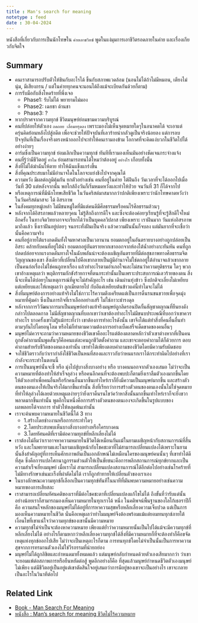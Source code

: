 ```yaml
---
title : Man's search for meaning
notetype : feed
date : 30-04-2024
---
```


หนังสือที่เกี่ยวกับการเป็นนักโทษใน `ค่ายเอาชวิทซ์` พูดในแง่มุมการเอาชีวิตรอดภายในค่าย และเรื่องเกียวกับจิตใจ

## Summary
- คนเราสามารถปรับตัวให้ชินกับอะไรได้ ขึ้นกับสภาพแวดล้อม (นอนไม่ได้ถ้าไม่มีหมอน, เตียงไม่นุ่ม, มีเสียงกรน / แต่ในค่ายทุกคนจะนอนได้ถึงแม้จะเบียดกันด้วยก็ตาม)
- การรับมือกับสิ่งโหดร้ายที่พึ่งเจอ
    - Phase1: รับไม่ได้ พยายามไม่มอง
    - Phase2: เฉยชา ด้านชา
    - Phase3: ?
- หากปราศจากความทุกข์ ชีวิตมนุษย์ย่อมขามความบริบูรณ์
- คนที่ปล่อยให้ตัวเอง `ถดถอย เลื่อมทรุดลง` เพราะมองไม่เห็นจุดหมายใดๆในอนาคตได้ จะเอาแต่ครุ่นคิดย้อนหลังไปสู่อดีต เพื่อจะช่วยให้ปัจจุบันที่เลวร้ายน่ากลัวดูเป็นจริงน้อยลง แต่การลบปัจจุบันที่เป็นเรื่องจริงตรงหน้าออกไปจะทำให้คนเรามองข้าม โอกาศที่จะคิดแง่บวกในชีวิตไปได้อย่างง่ายๆ
- อาร์มซึ่งเป็นความทุกข์ ย่อมเลิกเป็นความทุกข์ ทันทีที่เรามองเห็นมันอย่างชัดเจนกระจ่างแจ้ง
- คนที่รู้ว่ามีชีวิตอยู่ `ทำไม` ย่อมสามารถทนได้ไหมว่าต้องอยู่ `อย่างไร` เกือบทั้งนั้น
- สิ่งที่ไม่ได้ฆ่าฉันให้ตาย ทำให้ฉันแข็งแกร่งขึ้น
- สิ่งที่คุณประสบมาไม่มีอำนาจใดในโลกจะแย่งชิงไปจากคุณได้
- ความหวัง มีผลต่อภูมิคุ้มกัน ยกตัวอย่างเช่น คนที่อยู่ในค่าย ได้ฝันถึง วันเวลาที่จะได้ออกไปเมื่อวันที่ 30 แต่หลังจากนั้น พอใกล้ถึงวันก็เริ่มหมดหวังและทำให้ป่วย จนวันที่ 31 ก็ได้จากไป
- หรือเหตุการณ์ที่มีนักโทษเสียชีวิต ในวันคริสต์มาสมากกว่าปกติเพียงเพราะว่านักโทษคาดหวังว่าในวันคริสต์มาสจะ ได้ อิสรภาพ
- ในสังคมทุกหมู่เหล่า ไม่มีชนหมู่ใดที่มีแต่คนดีมีศีลธรรมหรือคนไร้ศีลธรรมล้วนๆ
- หลังจากได้อิสรภาพแล้วหลายๆคน ไม่รู้สึกถึงการดีใจ และซึ่งจะต้องค่อยๆเรียนรู้ที่จะรู้สึกดีใจใหม่อีกครั้ง ในทางจิตวิทยาอาจจะเรียกได้ว่าเป็นบุคคลวิปลาส เพียงเพราะ เราฝันมาก วันแห่งอิสรภาพมาถึงแล้ว ซึ่งเราฝันอยู่บ่อยๆ จนกระทั่งฝันเป็นจริง แล้วความฝันนั้นก็จบลง แต่มันยากที่จะเชื่อว่านั้นคือความจริง
- คนที่อยู่ภายใต้แรงกดดันทั้งใจมหาศาลเป็นเวลานาน ยอมตกอยู่ในอันตรายบางอย่างถูกปล่อยเป็นอิสระ คล้ายกับคนที่อยู่ใต้น้ำ ยอมตกอยู่อันตรายหากเขาออกจากห้องใต้น้ำอย่างกะทันหัน คนที่ถูกปลดปล่อยจากแรงกดดันทางใจในฉับพลันน่าจะต้องเผชิญอันตรายที่มีต่อสุขภาพทางศีลธรรมจิตวิญญาณของเขา สิ่งเดียวที่เปลี่ยนไปคือเขากลายเป็นผู้มีอำนาจไม่ใช่ตกอยู่ใต้อำนาจแล้วเขากลายเป็นคนก่อเรื่องไม่ใช่คนถูกหาเรื่อง แล้วทำอะไรตามอำเภอใจและไม่สนว่าความยุติธรรม ใดๆ พวกเขาอ้างเหตุผลว่า พฤติกรรมกักขังร้ายกาจที่ตนกระทำนั้นเป็นเพราะประสบการณ์เลวร้ายของตน สิ่งนี้จะเห็นได้บ่อยๆในเหตุการณ์ที่ดูจะไม่สำคัญอะไร เช่น เดินผ่านทุ่งข้าว ซึ่งปกติจะเลี่ยงไม่เหยียบ แต่เหยียบและให้เหตุผลว่า ลูกเมียตายไป กับอีแค่เหยียบต้นข้าวแค่นี้ทำไมจะไม่ได้
- สิ่งที่มนุษย์ต้องการอย่างแท้จริงไม่ใช่ภาวะไร้ความตึงเครียดแต่เป็นการดิ้นรนขนขวายเพื่อจุดมุ่งหมายที่คุ้มค่า ซึ่งเป็นภารกิจที่เราเลือกอย่างเสรี ไม่ใช่ภาวะธำรงดุล
- หลังจากการวิวัฒนาการมาเป็นมนุษย์อย่างแท้จริงมนุษย์ถูกลิดรอนปิดกั้นสัญชาตญาณที่ยืนยงดังกล่าวไปตลอดกาล ไม่มีสัญชาตญาณที่บอกเขาว่าเขาต้องทำอะไรไม่มีขนบประเพณีที่บอกว่าเขาควรทำอะไร บางครั้งเขาไม่รู้แม้กระทั่งว่า เขาต้องการทำอะไรดังนั้น เขาจึงได้แต่ทำสิ่งที่คนอื่นอื่นทำตามๆกันไปโดยอนุโลม หรือไม่ก็ทำตามความต้องการอย่างเบ็ดเสร็จเด็ดขาดของคนอื่นๆ
- มนุษย์ไม่ควรจะถามว่าความหมายของชีวิตเขาคืออะไรแต่ต้องตลาดหลักว่าตัวเขาต่างหากที่เป็นคนถูกตั้งคำถามนั้นพูดสั้นๆก็คือคนแต่ละคนถูกชีวิตตั้งคำถาม และเขาจะตอบคำถามได้ก็ด้วยการ ตอบคำถามสำหรับชีวิตของตนเองเท่านั้น เขาทำได้เพียงตอบคำถามของชีวิตโดยมีความรับผิดชอบ
- จงใช้ชีวิตราวกับว่าเรากำลังใช้ชีวิตเป็นหนที่สองและราวกับว่าหนแรกเราได้กระทำผิดไปอย่างที่เรา กำลังจะกระทำในตอนนี้
- การเป็นมนุษย์นั้นจะชี้ หรือ มุ่งไปสู่บางสิ่งบางอย่าง หรือ บางคนนอกจากตัวเองเสมอ ไม่ว่าจะเป็นความหมายที่ต้องทำให้สำเร็จลุล่วง หรือคนอีกคนที่จะต้องพบปะก็ตามยิ่งเราลืมตัวเองมากขึ้นโดยให้ตัวเองทำเพื่อคนอื่นหรือรักคนอื่นมากขึ้นเท่าไหร่เราก็ยิ่งมีความเป็นมนุษย์มากขึ้น และสร้างตัวตนของตนเองให้เป็นจริงได้มากขึ้นเท่านั้น สิ่งที่เรียกว่าการสร้างตัวตนของตนเองนั้นไม่ใช่จุดหมายที่ทำให้ลุล่วงได้เลยด้วยเหตุุผลง่ายๆว่ายิ่งเราดิ้นรนไขว่คว้าหาสิ่งนั้นมากขึ้นเท่าไหร่เราก็จะยิ่งขวาพลาดมากขึ้นเท่านั้น พูดอีกในหนึ่งคือการสร้างตัวตนของตนเองจะเกิดขึ้นในรูปแบบของผลพลอยได้จากการ ทำตัวให้หลุดพ้นเท่านั้น
- เราจะค้นพบความหมายในชีวิตนี้ได้ 3 ทาง
    - 1.สร้างโดยช่างงานหรือการกระทำใดๆ 
    - 2.โดยประสบพบเห็นบางสิ่งบางอย่างหรือใครบางคน 
    - 3.โดยทัศนคติที่เรามีต่อความทุกข์ที่หลีกเลี่ยงไม่ได้
- เราต้องไม่ลืมว่าเราอาจหาความหมายในชีวิตได้เหมือนกันแม้ในยามเผชิญหน้ากับสถานการณ์ที่สิ้นหวัง และในพยายามและในยามเผชิญหน้ากับโชคชะตาที่ไม่สามารถเปลี่ยนแปลงได้เพราะในยามนั้นสิ่งสำคัญอยู่ที่การเห็นศักยภาพอันเป็นเอกลักษณ์ไม่เหมือนใครของมนุษย์คนนั้นๆ ที่เขาทำได้ดีที่สุด ซึ่งคือการแปลโศกนาฏกรรมส่วนตัวให้เป็นชัยชนะคือการพลิกสถานการณ์ทุกข์ยากและเป็นความสำเร็จเยี่ยงมนุษย์ เมื่อเราไม่ สามารถเปลี่ยนแปลงสถานการณ์ได้อีกต่อไปอย่างเช่นโรคร้ายที่ไม่มีทางรักษาเช่นมะเร็งที่ผ่าตัดไม่ได้ เราก็ถูกท้าทายให้เปลี่ยนตัวของเราเอง
- ในบางลักษณะความทุกข์ก็เลือกเป็นความทุกข์ทันทีในนาทีที่มันพบความหมายอย่างเช่นความหมายของการเสียสละ
- เราสามารถเปลี่ยนทัศนคติของเราที่มีต่อโชคชะตาที่เปลี่ยนแปลงแก้ไขไม่ได้ ถึงขั้นที่ว่ารับแต่นั้นอย่างน้อยเราก็สามารถมองเห็นความหมายในทุกเราได้ หนึ่ง ในคติพจน์พื้นฐานของโลโก้เธอราปีก็คือ ความสนใจหลักของมนุษย์ไม่ได้อยู่ที่การหาความสุขหรือหลีกเลี่ยงความเจ็บปวด แต่เป็นการมองเห็นความหมายในชีวิต นั่นคือเหตุผลว่าทำไมมนุษย์จึงต้องพร้อมแม้แต่ยอมทนทุกข์ภายใต้เงื่อนไขที่เขาแน่ใจว่าความทุกข์ของเขานั้นมีความหมาย
- ความทุกข์ไม่จำเป็นจะต้องหาความหมาย เพียงแต่ย้ำว่าความหมายนั้นเป็นไปได้แม้จะมีความทุกข์ที่หลีกเลี่ยงไม่ได้ อย่างไรก็ตามหากว่าหลีกเลี่ยงความทุกข์ได้สิ่งที่มีความหมายก็ที่จะต้องทำก็คือขจัดเหตุแห่งทุกข์ออกไปเสีย ไม่ว่าจะเป็นเหตุอะไรก็ตาม  การทนทุกข์โดยไม่จำเป็นนั้นเป็นการหาความสุขจากการทรมานตัวเองไม่ใช่วีรกรรมที่น่ายกย่อง
- มนุษย์ไม่ได้ถูกลิขิตและกำหนดมาทั้งหมดแล้ว แต่มนุษย์กลับกำหนดด้วยตัวเองเสียมากกว่า ว่าเขาจะยอมแพ้ต่อสภาพการหรือยืนหยัดต่อสู้ พูดอีกอย่างก็คือ ที่สุดแล้วมนุษย์กำหนดชีวิตตัวเองมนุษย์ไม่เพียง แต่มีชีวิตอยู่เป็นอยู่แต่เขาตัดสินใจอยู่เสมอว่าการมีอยู่ของเขาจะเป็นอย่างไร เขาจะกลายเป็นอะไรในวินาทีต่อไป


## Related Link
- [Book - Man Search For Meaning](https://fnitiwat.github.io/note/Book-Man-Search-For-Meaning)
- [หนังสือ : Man’s search for meaning ชีวิตไม่ไร้ความหมาย](https://medium.com/bookth/%E0%B8%A3%E0%B8%B5%E0%B8%A7%E0%B8%B4%E0%B8%A7-%E0%B8%AA%E0%B8%9B%E0%B8%AD%E0%B8%A2-%E0%B8%AB%E0%B8%99%E0%B8%B1%E0%B8%87%E0%B8%AA%E0%B8%B7%E0%B8%AD-mans-search-for-meaning-%E0%B8%8A%E0%B8%B5%E0%B8%A7%E0%B8%B4%E0%B8%95%E0%B9%84%E0%B8%A1%E0%B9%88%E0%B9%84%E0%B8%A3%E0%B9%89%E0%B8%84%E0%B8%A7%E0%B8%B2%E0%B8%A1%E0%B8%AB%E0%B8%A1%E0%B8%B2%E0%B8%A2-71c9e5097d7f)